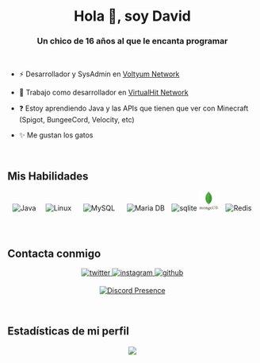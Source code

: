 <h1 align="center">Hola 👋, soy David</h1>
<h3 align="center">Un chico de 16 años al que le encanta programar</h3>  
<br/>  

- ⚡ Desarrollador y SysAdmin en [Voltyum Network](https://voltyum.net)  
  

- 🔭 Trabajo como desarrollador en [VirtualHit Network](https://virtualhit.es/)  
  

- ❓ Estoy aprendiendo Java y las APIs que tienen que ver con Minecraft (Spigot, BungeeCord, Velocity, etc)  
  

- ✨ Me gustan los gatos  
  

<br/>  


## Mis Habilidades

<img style="margin: 10px" src="https://profilinator.rishav.dev/skills-assets/java-original-wordmark.svg" alt="Java" height="50" /><img style="margin: 10px" src="https://profilinator.rishav.dev/skills-assets/linux-original.svg" alt="Linux" height="50" /> <img style="margin: 10px" src="https://profilinator.rishav.dev/skills-assets/mysql-original-wordmark.svg" alt="MySQL" height="50" /> <img style="margin: 10px" src="https://profilinator.rishav.dev/skills-assets/mariadb.png" alt="Maria DB" height="50" />   <img src="https://www.vectorlogo.zone/logos/sqlite/sqlite-icon.svg" alt="sqlite" width="40" height="40"/>  <img src="https://raw.githubusercontent.com/devicons/devicon/master/icons/mongodb/mongodb-original-wordmark.svg" alt="mongodb" width="40" height="40"/> <img style="margin: 10px" src="https://profilinator.rishav.dev/skills-assets/redis-original-wordmark.svg" alt="Redis" height="50" />  


<br/>  


## Contacta conmigo
<div align="center">
<a href="https://twitter.com/yosoyvillaa" target="_blank">
<img src=https://img.shields.io/badge/twitter-%2300acee.svg?&style=for-the-badge&logo=twitter&logoColor=white alt=twitter style="margin-bottom: 5px;" />
</a>
<a href="https://instagram.com/yosoyvillaa" target="_blank">
<img src=https://img.shields.io/badge/instagram-%23000000.svg?&style=for-the-badge&logo=instagram&logoColor=white alt=instagram style="margin-bottom: 5px;" />
</a>
<a href="https://github.com/yosoyvillaa" target="_blank">
<img src=https://img.shields.io/badge/github-%2324292e.svg?&style=for-the-badge&logo=github&logoColor=white alt=github style="margin-bottom: 5px;" />
</a>  
  
[![Discord Presence](https://lanyard.cnrad.dev/api/845679457212825671)](https://discord.com/users/845679457212825671)
</div>  
  

<br/>  


## Estadísticas de mi perfil
<div align="center"><img src="https://github-readme-stats.vercel.app/api?username=yosoyvillaa&show_icons=true&count_private=true&hide_border=true&locale=es&theme=dracula " align="center" /></div>  

<br/>  
